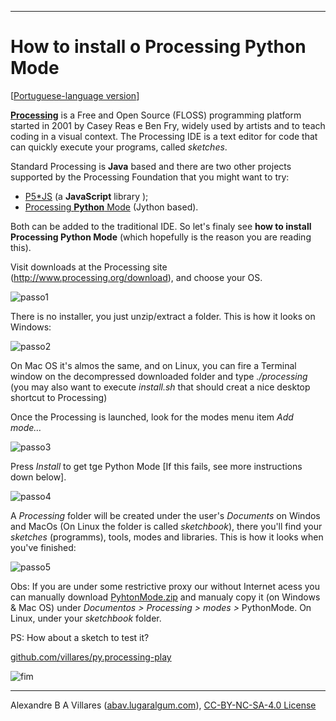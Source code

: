----

# How to install o Processing Python Mode

[[Portuguese-language version](/index.md)]

[**Processing**](http://processsing.org) is a Free and Open Source (FLOSS) programming platform started in 2001 by Casey Reas e Ben Fry, widely used by artists and  to teach coding in a visual context. The Processing IDE is a text editor for code that can quickly execute your programs, called *sketches*.

Standard Processing is **Java** based and there are two other projects supported by the Processing Foundation that you might want to try:

-   [P5\*JS](https://p5js.org/) (a **JavaScript** library );
-   [Processing **Python** Mode](https://py.processing.org/) (Jython based).

Both can be added to the traditional IDE. So let's finaly see **how to install Processing Python Mode** (which hopefully is the reason you are reading this).

Visit downloads at the Processing site (<http://www.processing.org/download>), and choose your OS.

![passo1](https://i0.wp.com/abav.lugaralgum.com/wp-content/uploads/2016/10/passo1-e1476547173613.png?resize=604%2C340)

There is no installer, you just unzip/extract a folder. This is how it looks on Windows:

![passo2](https://i2.wp.com/abav.lugaralgum.com/wp-content/uploads/2016/10/passo2.png?resize=604%2C401)

On Mac OS it's almos the same, and on Linux, you can fire a Terminal window on the decompressed downloaded folder and type *./processing*
(you may also want to execute *install.sh* that should creat a nice desktop shortcut to Processing)

Once the Processing is launched, look for the modes menu item *Add mode…*

![passo3](https://i0.wp.com/abav.lugaralgum.com/wp-content/uploads/2016/10/passo3.png?resize=604%2C423)

Press *Install* to get tge Python Mode \[If this fails, see more instructions down below].

![passo4](https://i1.wp.com/abav.lugaralgum.com/wp-content/uploads/2016/10/passo4.png?resize=604%2C551)

A *Processing* folder will be created under the user's *Documents* on Windos and MacOs (On Linux the folder is called *sketchbook*), there you'll find your *sketches* (programms), tools, modes and libraries. This is how it looks when you've finished:


![passo5](https://i1.wp.com/abav.lugaralgum.com/wp-content/uploads/2016/10/passo5.png?resize=604%2C416)

Obs: If you are under some restrictive proxy our without Internet acess you can manually download [PyhtonMode.zip](http://py.processing.org/3/PythonMode.zip) and manualy copy it (on Windows & Mac OS) under *Documentos &gt; Processing &gt; modes &gt;* PythonMode. On Linux, under your *sketchbook* folder.

PS: How about a sketch to test it?

[github.com/villares/py.processing-play](https://github.com/villares/py.processing-play)

![fim](https://i1.wp.com/abav.lugaralgum.com/wp-content/uploads/2016/10/Screen-Shot-2016-10-15-at-5.45.19-PM.png?resize=604%2C304)

----

Alexandre B A Villares ([abav.lugaralgum.com](https://abav.lugaralgum.com)), [CC-BY-NC-SA-4.0 License](https://creativecommons.org/licenses/by-nc-sa/4.0/)
